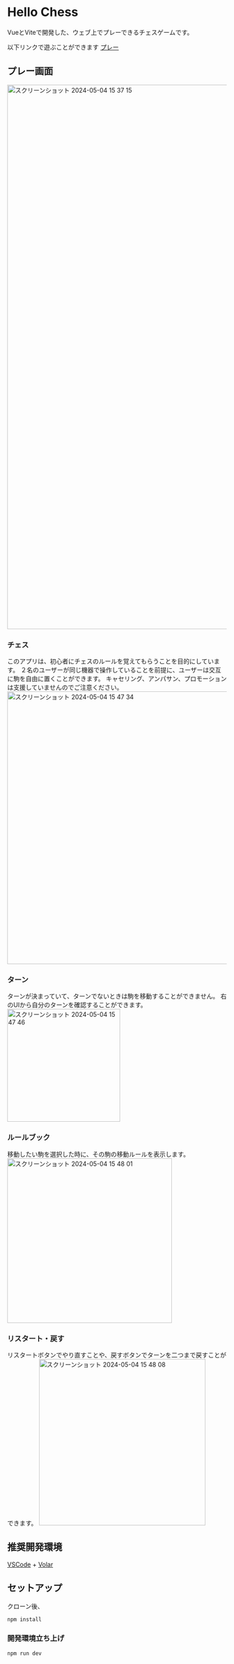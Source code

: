 # Hello Chess
VueとViteで開発した、ウェブ上でプレーできるチェスゲームです。

以下リンクで遊ぶことができます
[プレー](https://main.d3uhy8oxc7w2jb.amplifyapp.com/)

## プレー画面
<img width="1250" alt="スクリーンショット 2024-05-04 15 37 15" src="https://github.com/Procrustes5/modern_chess/assets/66271155/f6db7542-0522-42d7-8a9e-d9b409288e0b">

### チェス
  このアプリは、初心者にチェスのルールを覚えてもらうことを目的にしています。
  ２名のユーザーが同じ機器で操作していることを前提に、ユーザーは交互に駒を自由に置くことができます。
  キャセリング、アンパサン、プロモーションは支援していませんのでご注意ください。
  <img width="626" alt="スクリーンショット 2024-05-04 15 47 34" src="https://github.com/Procrustes5/modern_chess/assets/66271155/90542a45-938c-4550-b3f2-b134db6460fd">

### ターン
  ターンが決まっていて、ターンでないときは駒を移動することができません。
  右のUIから自分のターンを確認することができます。
  <img width="259" alt="スクリーンショット 2024-05-04 15 47 46" src="https://github.com/Procrustes5/modern_chess/assets/66271155/9e52fbb3-dd36-4097-8b7d-41d630298d38">

### ルールブック
  移動したい駒を選択した時に、その駒の移動ルールを表示します。
  <img width="378" alt="スクリーンショット 2024-05-04 15 48 01" src="https://github.com/Procrustes5/modern_chess/assets/66271155/d019614c-7dab-4279-8e40-83b44d2350c6">

  
### リスタート・戻す
  リスタートボタンでやり直すことや、戻すボタンでターンを二つまで戻すことができます。
  <img width="382" alt="スクリーンショット 2024-05-04 15 48 08" src="https://github.com/Procrustes5/modern_chess/assets/66271155/2096e10c-7336-4a98-81b5-8c975b778874">

  
## 推奨開発環境

[VSCode](https://code.visualstudio.com/) + [Volar](https://marketplace.visualstudio.com/items?itemName=Vue.volar)

## セットアップ
クローン後、
```sh
npm install
```

### 開発環境立ち上げ

```sh
npm run dev
```
